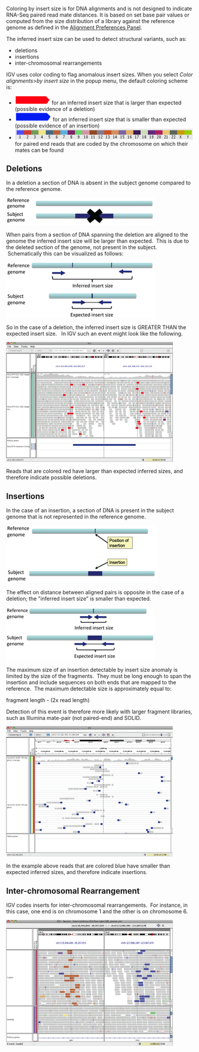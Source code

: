 Coloring by insert size is for DNA alignments and is not designed to indicate RNA-Seq paired read mate distances. It is based on set base pair values or computed from the size distribution of a library against the reference genome as defined in the [Alignment Preferences Panel](http://www.broadinstitute.org/software/igv/Preferences#Alignments).

The inferred insert size can be used to detect structural variants, such as:

*   deletions
*   insertions
*   inter-chromosomal rearrangements

IGV uses color coding to flag anomalous insert sizes. When you select _Color alignments_\>_by insert size_ in the popup menu, the default coloring scheme is:

*   ![](../img/insert_lrgr.jpg) for an inferred insert size that is larger than expected (possible evidence of a deletion)
*   ![](../img/insert_smlr.jpg) for an inferred insert size that is smaller than expected (possible evidence of an insertion)
*   ![](../img/chromosomecolors.jpg) for paired end reads that are coded by the chromosome on which their mates can be found

Deletions
---------

In a deletion a section of DNA is absent in the subject genome compared to the reference genome.

![](../img/deletion.jpg)

When pairs from a section of DNA spanning the deletion are aligned to the genome the inferred insert size will be larger than expected.  This is due to the deleted section of the genome, not present in the subject.  Schematically this can be visualized as follows:

![](../img/del_refvssubject.jpg)

So in the case of a deletion, the inferred insert size is GREATER THAN the expected insert size.   In IGV such an event might look like the following.

![](../img/del_multiple.jpg)

Reads that are colored red have larger than expected inferred sizes, and therefore indicate possible deletions.

Insertions
----------

In the case of an insertion, a section of DNA is present in the subject genome that is not represented in the reference genome.

![](../img/insert.jpg)

The effect on distance between aligned pairs is opposite in the case of a deletion; the "inferred insert size" is smaller than expected.

![](../img/insert_refvssubject.jpg)

The maximum size of an insertion detectable by insert size anomaly is limited by the size of the fragments.  They must be long enough to span the insertion and include sequences on both ends that are mapped to the reference.  The maximum detectable size is approximately equal to:

fragment length - (2x read length)

Detection of this event is therefore more likely with larger fragment libraries, such as Illumina mate-pair (not paired-end) and SOLID.

![](../img/insert_multiple.jpg)

In the example above reads that are colored blue have smaller than expected inferred sizes, and therefore indicate insertions.

Inter-chromosomal Rearrangement
-------------------------------

IGV codes inserts for inter-chromosomal rearrangements.  For instance, in this case, one end is on chromosome 1 and the other is on chromosome 6.

![](../img/interchromosomal.jpg)